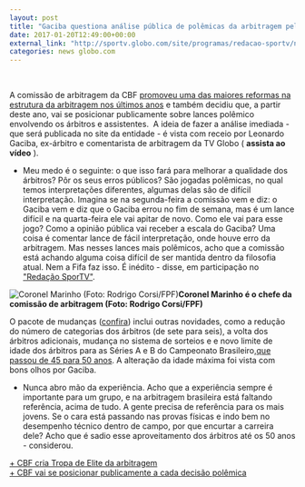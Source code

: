 ```yaml
---
layout: post
title: "Gaciba questiona análise pública de polêmicas da arbitragem pela CBF"
date: 2017-01-20T12:49:00+00:00
external_link: "http://sportv.globo.com/site/programas/redacao-sportv/noticia/2017/01/gaciba-mostra-receio-sobre-analise-publica-de-polemicas-na-arbitragem.html"
categories: news globo.com
---
```

&nbsp;

A comissão de arbitragem da CBF [promoveu uma das maiores reformas na estrutura da arbitragem nos últimos anos](http://globoesporte.globo.com/futebol/noticia/2017/01/mudancas-na-arbitragem-cbf-cria-tropa-de-elite-para-apitar-series-e-b.html) e também decidiu que, a partir deste ano, vai se posicionar publicamente sobre lances polêmico envolvendo os árbitros e assistentes.&nbsp;&nbsp;A ideia de fazer a análise imediada - que será publicada no site da entidade - é vista com receio por Leonardo Gaciba, ex-árbitro e comentarista de arbitragem da TV Globo ( **assista ao vídeo** ).&nbsp;

- Meu medo é o seguinte: o que isso fará para melhorar a qualidade dos árbitros? Pôr os seus erros públicos? São jogadas polêmicas, no qual temos interpretações diferentes, algumas delas são de difícil interpretação. Imagina se na segunda-feira a comissão vem e diz: o Gaciba vem e diz que o Gaciba errou no fim de semana, mas é um lance difícil e na quarta-feira ele vai apitar de novo. Como ele vai para esse jogo? Como a opinião pública vai receber a escala do Gaciba? Uma coisa é comentar lance de fácil interpretação, onde houve erro da arbitragem. Mas nesses lances mais polêmicos, acho que a comissão está achando alguma coisa difícil de ser mantida dentro da filosofia atual. Nem a Fifa faz isso. É inédito - disse, em participação no ["Redação SporTV"](http://sportv.globo.com/site/programas/redacao-sportv/noticia/2017/01/gaciba-mostra-receio-sobre-analise-publica-de-polemicas-na-arbitragem.html).&nbsp;

 ![Coronel Marinho (Foto: Rodrigo Corsi/FPF)](http://s2.glbimg.com/i_KsjXs6_5zdwsWcwyklE8dnLlg=/221x0:690x620/300x397/s.glbimg.com/es/ge/f/original/2017/01/19/marinho.jpg "Coronel Marinho (Foto: Rodrigo Corsi/FPF)")**Coronel Marinho é o chefe da comissão de arbitragem (Foto: Rodrigo Corsi/FPF)**

O pacote de mudanças ([confira](http://globoesporte.globo.com/futebol/noticia/2017/01/mudancas-na-arbitragem-cbf-cria-tropa-de-elite-para-apitar-series-e-b.html)) inclui outras novidades, como a redução do número de categorias dos árbitros (de sete para seis), a volta dos árbitros adicionais, mudança no sistema de sorteios e e novo limite de idade dos árbitros para as Séries A e B do Campeonato Brasileiro,[que passou de 45 para 50 anos](http://globoesporte.globo.com/blogs/especial-blog/bastidores-fc/post/limite-de-idade-dos-arbitros-nas-series-e-b-do-brasileirao-sobe-para-50-anos.html#edicaocampeonato-campeonato-brasileiro-2017). A alteração da idade máxima foi vista com bons olhos por Gaciba.&nbsp;

- Nunca abro mão da experiência. Acho que a experiência sempre é importante para um grupo, e na arbitragem brasileira está faltando referência, acima de tudo. A gente precisa de referência para os mais jovens. Se o cara está passando nas provas físicas e indo bem no desempenho técnico dentro de campo, por que encurtar a carreira dele? Acho que é sadio esse aproveitamento dos árbitros até os 50 anos - considerou.

[+ CBF cria Tropa de Elite da arbitragem  
](http://globoesporte.globo.com/futebol/noticia/2017/01/mudancas-na-arbitragem-cbf-cria-tropa-de-elite-para-apitar-series-e-b.html)[+&nbsp;CBF vai se posicionar publicamente a cada decisão polêmica](http://globoesporte.globo.com/futebol/noticia/2017/01/cbf-vai-se-posicionar-publicamente-cada-decisao-polemica-da-arbitragem.html#edicaocampeonato-campeonato-brasileiro-2017)

